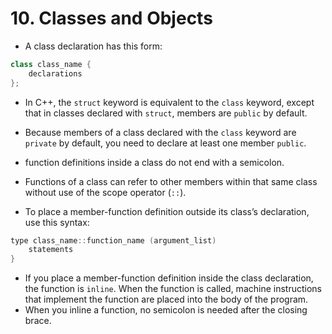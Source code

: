# 10. Classes and Objects

- A class declaration has this form:
```cpp
class class_name {
	declarations
};
```

- In C++, the `struct` keyword is equivalent to the `class` keyword, except that in classes declared with `struct`, members are `public` by default.
- Because members of a class declared with the `class` keyword are `private` by default, you need to declare at least one member `public`.

- function definitions inside a class do not end with a semicolon.

- Functions of a class can refer to other members within that same class without use of the scope operator (`::`).
- To place a member-function definition outside its class’s declaration, use this syntax:
```cpp
type class_name::function_name (argument_list)
	statements
}
```

- If you place a member-function definition inside the class declaration, the function is `inline`. When the function is called, machine instructions that implement the function are placed into the body of the program.
- When you inline a function, no semicolon is needed after the closing brace.